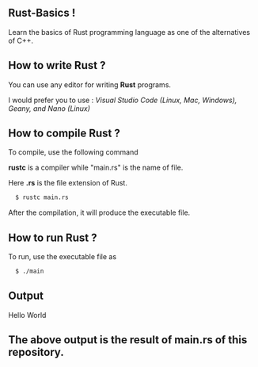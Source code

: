 ## Rust-Basics !
Learn the basics of Rust programming language as one of the alternatives of C++.

## How to write Rust ?
You can use any editor for writing <b>Rust</b> programs.<br>

I would prefer you to use : <i>Visual Studio Code (Linux, Mac, Windows), Geany, and Nano (Linux)</i>


## How to compile Rust ?

To compile, use the following command

<b>rustc</b> is a compiler while "main.rs" is the name of file. <br>

Here <b>.rs</b> is the file extension of Rust.

```bash
  $ rustc main.rs
```
After the compilation, it will produce the executable file.


## How to run Rust ?

To run, use the executable file as

```bash
  $ ./main
```

## Output
Hello World

## The above output is the result of main.rs of this repository.
